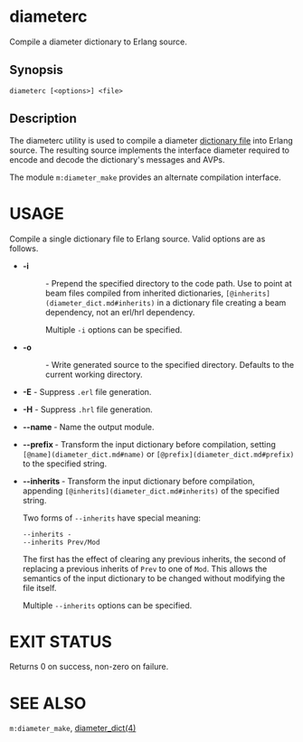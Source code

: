 <!--
%CopyrightBegin%

Copyright Ericsson AB 2023-2024. All Rights Reserved.

Licensed under the Apache License, Version 2.0 (the "License");
you may not use this file except in compliance with the License.
You may obtain a copy of the License at

    http://www.apache.org/licenses/LICENSE-2.0

Unless required by applicable law or agreed to in writing, software
distributed under the License is distributed on an "AS IS" BASIS,
WITHOUT WARRANTIES OR CONDITIONS OF ANY KIND, either express or implied.
See the License for the specific language governing permissions and
limitations under the License.

%CopyrightEnd%
-->
# diameterc

Compile a diameter dictionary to Erlang source.

## Synopsis

```
diameterc [<options>] <file>
```

## Description

The diameterc utility is used to compile a diameter
[dictionary file](diameter_dict.md) into Erlang source. The resulting source
implements the interface diameter required to encode and decode the dictionary's
messages and AVPs.

The module `m:diameter_make` provides an alternate compilation interface.

# USAGE

Compile a single dictionary file to Erlang
source. Valid options are as follows.

- **\-i <dir>** - Prepend the specified directory to the code path. Use to
  point at beam files compiled from inherited dictionaries,
  `[@inherits](diameter_dict.md#inherits)` in a dictionary file creating a
  beam dependency, not an erl/hrl dependency.

  Multiple `-i` options can be specified.

- **\-o <dir>** - Write generated source to the specified directory. Defaults
  to the current working directory.

- **\-E** - Suppress `.erl` file generation.

- **\-H** - Suppress `.hrl` file generation.

- **\--name <name>** - Name the output module.

- **\--prefix <prefix>** - Transform the input dictionary before compilation,
  setting `[@name](diameter_dict.md#name)` or
  `[@prefix](diameter_dict.md#prefix)` to the specified string.

- **\--inherits <arg>** - Transform the input dictionary before compilation,
  appending `[@inherits](diameter_dict.md#inherits)` of the specified string.

  Two forms of `--inherits` have special meaning:

  ```text
  --inherits -
  --inherits Prev/Mod
  ```

  The first has the effect of clearing any previous inherits, the second of
  replacing a previous inherits of `Prev` to one of `Mod`. This allows the
  semantics of the input dictionary to be changed without modifying the file
  itself.

  Multiple `--inherits` options can be specified.

# EXIT STATUS

Returns 0 on success, non-zero on failure.

# SEE ALSO

`m:diameter_make`, [diameter_dict(4)](diameter_dict.md)
